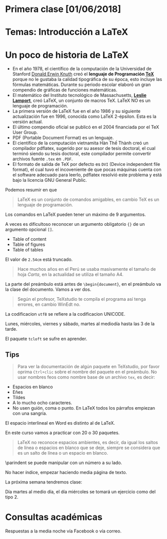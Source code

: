 Primera clase [01/06/2018]
===

Temas: Introducción a LaTeX
===

# Un poco de historia de LaTeX

* En el año 1978, el científico de la computación de la Universidad de Stanford [Donald Erwin Knuth](https://en.wikipedia.org/wiki/Donald_Knuth) creó el **lenguaje de Programación [TeX](https://en.wikipedia.org/wiki/TeX)** porque no le gustaba la calidad tipográfica de su época, esto incluye las fórmulas matemáticas. Durante su periodo escolar elaboró un gran compendio de gráficas de funciones matemáticas.
* El matemático del Instituto tecnológico de Massachusetts, [**Leslie Lamport**](http://www.lamport.org/), creó LaTeX, un conjunto de macros TeX. LaTeX NO es un lenguaje de programación.
* La primera versión de LaTeX fue en el año 1986 y su siguiente actualización fue en 1996, conocida como LaTeX 2-épsilon. Esta es la versión actual.
* El último compendio oficial se publicó en el 2004 financiada por el TeX User Group.
* PDF (Portable Document Format) es un lenguaje.
* El científico de la computación vietnamita Hàn Thế Thành creó un compilador pdflatex, sugerido por su asesor de tesis doctoral, el cual terminó siendo su tesis doctoral, este compilador permite convertir archivos fuente `.tex` en `.PDF`.
* El formato de salida de TeX por defecto es `DVI` (Device independent file format), el cual tuvo el incoveniente de que pocas máquinas cuenta con el software adecuado para leerlo, pdflatex resolvió este problema y está bajo la licencia GNU General Public.

Podemos resumir en que

> LaTeX es un conjunto de comandos amigables, en cambio TeX es un lenguaje de programación.

Los comandos en LaTeX pueden tener un máximo de 9 argumentos.

A veces es dificultoso reconocer un argumento obligatorio `{}` de un argumento opcional `[]`.

- Table of content
- Table of figures
- Table of tables

El valor de `2.54cm` está truncado. 

>Hace muchos años en el Perú se usaba masivamente el tamaño de hoja *Carta*, en la actualidad se utiliza el tamaño A4. 

La parte del preámbulo está antes de `\begin{document}`, en el preámbulo va la clase del documento. Vamos a ver dos.

> Según el profesor, TeXstudio te compila el programa así tenga errores, en cambio WinEdt no.

La codificacion `utf8` se refiere a la codificacion UNICODE.

Lunes, miércoles, viernes y sábado, martes al mediodía hasta las 3 de la tarde.

El paquete `tcloft` se sufre en aprender.

## Tips
> Para ver la documentación de algún paquete en TeXstudio, por favor oprima `Ctrl+clic` sobre el nombre del paquete en el preámbulo.
> No usar nombres feos como nombre base de un archivo `tex`, es decir:
- Espacios en blanco
- Eñes
- Tildes
- A lo mucho ocho caracteres.
- No usen guión, coma o punto.
En LaTeX todos los párrafos empiezan con una sangría.

El espacio interlineal en Word es distinto al de LaTeX.

En este curso vamos a practicar con 20 o 30 paquetes.

> LaTeX no reconoce espacios ambientes, es decir, da igual los saltos de línea o espacios en blanco que se deje, siempre se considera que es un salto de línea o un espacio en blanco.

\parindent se puede manipular con un número a su lado.

No hacer índice, empezar haciendo media página de texto.

La próxima semana tendremos clase:

Día martes al medio día, el día miércoles se tomará un ejercicio como del tipo 2.

Consultas académicas
===
Respuestas a la media noche vía Facebook o vía correo.
